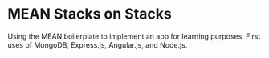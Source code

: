 # MEAN Stacks on Stacks

Using the MEAN boilerplate to implement an app for learning purposes.  First uses of MongoDB, Express.js, Angular.js, and Node.js.

